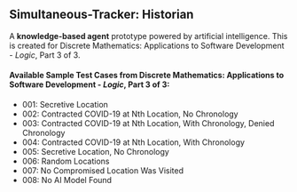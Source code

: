 <h2>Simultaneous-Tracker: Historian</h2>

A <strong>knowledge-based agent</strong> prototype powered by artificial intelligence. This is created for Discrete Mathematics: Applications to Software Development - <I>Logic</I>, Part 3 of 3.

<h4>Available Sample Test Cases from <strong>Discrete Mathematics: Applications to Software Development</strong> - <I>Logic</I>, Part 3 of 3:</h4>
<ul>
  <li>001: Secretive Location </li>
  <li>002: Contracted COVID-19 at Nth Location, No Chronology</li>
  <li>003: Contracted COVID-19 at Nth Location, With Chronology, Denied Chronology</li>
  <li>004: Contracted COVID-19 at Nth Location, With Chronology</li>
  <li>005: Secretive Location, No Chronology</li>
  <li>006: Random Locations</li>
  <li>007: No Compromised Location Was Visited</li>
  <li>008: No AI Model Found</li>
</ul>

